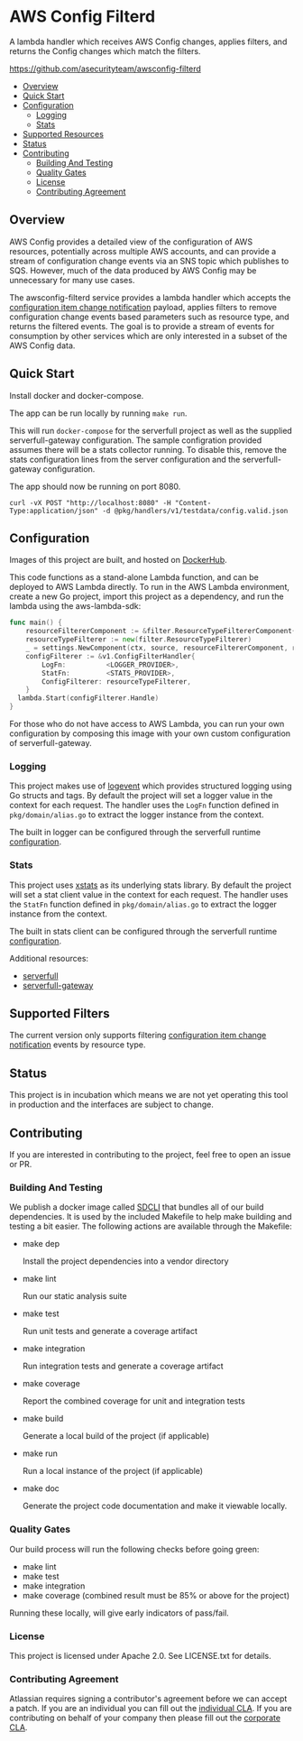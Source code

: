 <a id="markdown-AWS Config Filterd" name="AWS Config Filterd"></a>
# AWS Config Filterd
A lambda handler which receives AWS Config changes, applies filters, and returns the Config changes which match the filters.

<https://github.com/asecurityteam/awsconfig-filterd>

<!-- TOC -->
- [Overview](#overview)
- [Quick Start](#quick-start)
- [Configuration](#configuration)
    - [Logging](#logging)
    - [Stats](#stats)
- [Supported Resources](#supported-resources)
- [Status](#status)
- [Contributing](#contributing)
    - [Building And Testing](#building-and-testing)
    - [Quality Gates](#quality-gates)
    - [License](#license)
    - [Contributing Agreement](#contributing-agreement)
<!-- /TOC -->

<a id="markdown-overview" name="overview"></a>
## Overview

AWS Config provides a detailed view of the configuration of AWS resources, potentially across multiple AWS accounts, and
can provide a stream of configuration change events via an SNS topic which publishes to SQS. However, much of the data produced by AWS Config may be unnecessary for many use cases.

The awsconfig-filterd service provides a lambda handler which accepts the [configuration item change notification](https://docs.aws.amazon.com/config/latest/developerguide/example-sns-notification.html)
payload, applies filters to remove configuration change events based parameters such as resource type, and returns the
filtered events. The goal is to provide a stream of events for consumption by other services which are only interested
in a subset of the AWS Config data.

<a id="markdown-quick-start" name="quick-start"></a>
## Quick Start

Install docker and docker-compose.

The app can be run locally by running `make run`.

This will run `docker-compose` for the serverfull project
as well as the supplied serverfull-gateway configuration.
The sample configration provided assumes there will be a stats
collector running. To disable this, remove the stats configuration
lines from the server configuration and the serverfull-gateway
configuration.

The app should now be running on port 8080.

`curl -vX POST "http://localhost:8080" -H "Content-Type:application/json" -d @pkg/handlers/v1/testdata/config.valid.json`

<a id="markdown-configuration" name="configuration"></a>
## Configuration

Images of this project are built, and hosted on [DockerHub](https://cloud.docker.com/u/asecurityteam/repository/docker/asecurityteam/awsconfig-filterd).

This code functions as a stand-alone Lambda function, and can be deployed to AWS Lambda directly.
To run in the AWS Lambda environment, create a new Go project, import this project as a dependency, and run the lambda
using the aws-lambda-sdk:

```go
func main() {
    resourceFiltererComponent := &filter.ResourceTypeFiltererComponent{}
    resourceTypeFilterer := new(filter.ResourceTypeFilterer)
    _ = settings.NewComponent(ctx, source, resourceFiltererComponent, resourceTypeFilterer)
    configFilterer := &v1.ConfigFilterHandler{
        LogFn:          <LOGGER_PROVIDER>,
        StatFn:         <STATS_PROVIDER>,
        ConfigFilterer: resourceTypeFilterer,
    }
  lambda.Start(configFilterer.Handle)
}
```

For those who do not have access to AWS Lambda, you can run your own configuration by composing this
image with your own custom configuration of serverfull-gateway.

<a id="markdown-logging" name="logging"></a>
### Logging

This project makes use of [logevent](https://github.com/asecurityteam/logevent) which provides structured logging
using Go structs and tags. By default the project will set a logger value in the context for each request. The handler
uses the `LogFn` function defined in `pkg/domain/alias.go` to extract the logger instance from the context.

The built in logger can be configured through the serverfull runtime [configuration](https://github.com/asecurityteam/serverfull#configuration).

<a id="markdown-stats" name="stats"></a>
### Stats

This project uses [xstats](https://github.com/rs/xstats) as its underlying stats library. By default the project will
set a stat client value in the context for each request. The handler uses the `StatFn` function defined in
`pkg/domain/alias.go` to extract the logger instance from the context.

The built in stats client can be configured through the serverfull runtime [configuration](https://github.com/asecurityteam/serverfull#configuration).

Additional resources:

* [serverfull](https://github.com/asecurityteam/serverfull)
* [serverfull-gateway](https://github.com/asecurityteam/serverfull-gateway)

<a id="markdown-supported-resources" name="supported-resources"></a>
## Supported Filters

The current version only supports filtering [configuration item change notification](https://docs.aws.amazon.com/config/latest/developerguide/example-sns-notification.html) events by resource type.

<a id="markdown-status" name="status"></a>
## Status

This project is in incubation which means we are not yet operating this tool in production
and the interfaces are subject to change.

<a id="markdown-contributing" name="contributing"></a>
## Contributing

If you are interested in contributing to the project, feel free to open an issue or PR.

<a id="markdown-building-and-testing" name="building-and-testing"></a>
### Building And Testing

We publish a docker image called [SDCLI](https://github.com/asecurityteam/sdcli) that
bundles all of our build dependencies. It is used by the included Makefile to help make
building and testing a bit easier. The following actions are available through the Makefile:

-   make dep

    Install the project dependencies into a vendor directory

-   make lint

    Run our static analysis suite

-   make test

    Run unit tests and generate a coverage artifact

-   make integration

    Run integration tests and generate a coverage artifact

-   make coverage

    Report the combined coverage for unit and integration tests

-   make build

    Generate a local build of the project (if applicable)

-   make run

    Run a local instance of the project (if applicable)

-   make doc

    Generate the project code documentation and make it viewable
    locally.

<a id="markdown-quality-gates" name="quality-gates"></a>
### Quality Gates

Our build process will run the following checks before going green:

-   make lint
-   make test
-   make integration
-   make coverage (combined result must be 85% or above for the project)

Running these locally, will give early indicators of pass/fail.

<a id="markdown-license" name="license"></a>
### License

This project is licensed under Apache 2.0. See LICENSE.txt for details.

<a id="markdown-contributing-agreement" name="contributing-agreement"></a>
### Contributing Agreement

Atlassian requires signing a contributor's agreement before we can accept a
patch. If you are an individual you can fill out the
[individual CLA](https://na2.docusign.net/Member/PowerFormSigning.aspx?PowerFormId=3f94fbdc-2fbe-46ac-b14c-5d152700ae5d).
If you are contributing on behalf of your company then please fill out the
[corporate CLA](https://na2.docusign.net/Member/PowerFormSigning.aspx?PowerFormId=e1c17c66-ca4d-4aab-a953-2c231af4a20b).
